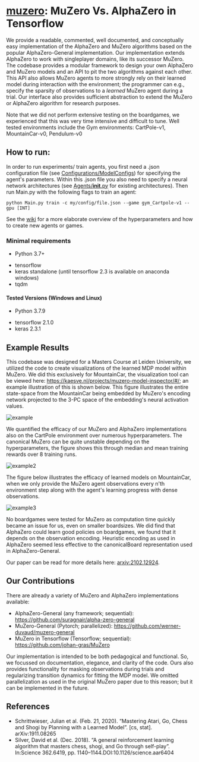 # [muzero](https://github.com/kaesve/muzero): MuZero Vs. AlphaZero in Tensorflow 
We provide a readable, commented, well documented, and conceptually easy implementation of the AlphaZero and MuZero algorithms based on the popular AlphaZero-General implementation. 
Our implementation extends AlphaZero to work with singleplayer domains, like its successor MuZero.
The codebase provides a modular framework to design your own AlphaZero and MuZero models and an API to pit the two algorithms against each other. 
This API also allows MuZero agents to more strongly rely on their learned model during interaction with the environment; the programmer can e.g., specify the sparsity of observations to a *learned* MuZero agent during a trial. 
Our interface also provides sufficient abstraction to extend the MuZero or AlphaZero algorithm for research purposes.

Note that we did not perform extensive testing on the boardgames, we experienced that this was very time intensive and difficult to tune. 
Well tested environments include the Gym environments: CartPole-v1, MountainCar-v0, Pendulum-v0

## How to run:
In order to run experiments/ train agents, you first need a .json configuration file (see [Configurations/ModelConfigs](Configurations/ModelConfigs)) for specifying the agent's parameters.
Within this .json file you also need to specify a neural network architectures (see [Agents/__init__.py](Agents/__init__.py) for existing architectures).
Then run Main.py with the following flags to train an agent:
```shell
python Main.py train -c my/config/file.json --game gym_Cartpole-v1 --gpu [INT]
```
See the [wiki](https://github.com/kaesve/muzero/wiki) for a more elaborate overview of the hyperparameters and how to create new agents or games.

### Minimal requirements
* Python 3.7+
 - tensorflow
 - keras standalone (until tensorflow 2.3 is available on anaconda windows)
 - tqdm

#### Tested Versions (Windows and Linux)
* Python 3.7.9
 - tensorflow 2.1.0
 - keras 2.3.1

## Example Results
This codebase was designed for a Masters Course at Leiden University, we utilized the code to create visualizations of the learned MDP model within MuZero. 
We did this exclusively for MountainCar, the visualization tool can be viewed here: https://kaesve.nl/projects/muzero-model-inspector/#/; an example illustration of this is shown below.
This figure illustrates the entire state-space from the MountainCar being embedded by MuZero's encoding network projected to the 3-PC space of the embedding's neural activation values. 

![example](publish/figures/MC_MDP_l8_illustration.png)

We quantified the efficacy of our MuZero and AlphaZero implementations also on the CartPole environment over numerous hyperparameters. 
The canonical MuZero can be quite unstable depending on the hyperparameters, the figure shows this through median and mean training rewards over 8 training runs.

![example2](publish/figures/CP_NumericalResults.png)

The figure below illustrates the efficacy of learned models on MountainCar, when we only provide the MuZero agent observations every n'th environment step along with the agent's learning progress with dense observations.

![example3](publish/figures/MC_NumericalResultsCombinedUpdated.png)

No boardgames were tested for MuZero as computation time quickly became an issue for us, even on smaller boardsizes.
We did find that AlphaZero could learn good policies on boardgames, we found that it depends on the observation encoding. 
Heuristic encoding as used in AlphaZero seemed less effective to the canonicalBoard representation used in AlphaZero-General.

Our paper can be read for more details here: [arxiv:2102.12924](https://arxiv.org/abs/2102.12924).
 
## Our Contributions
There are already a variety of MuZero and AlphaZero implementations available:

- AlphaZero-General (any framework; sequential): https://github.com/suragnair/alpha-zero-general
- MuZero-General (Pytorch; parallelized): https://github.com/werner-duvaud/muzero-general
- MuZero in Tensorflow (Tensorflow; sequential): https://github.com/johan-gras/MuZero

Our implementation is intended to be both pedagogical and functional. 
So, we focussed on documentation, elegance, and clarity of the code. 
Ours also provides functionality for masking observations during trials and regularizing transition dynamics for fitting the MDP model.
We omitted parallelization as used in the original MuZero paper due to this reason; but it can be implemented in the future.

## References
- Schrittwieser, Julian et al. (Feb. 21, 2020). “Mastering Atari, Go, Chess and Shogi by Planning with a Learned Model”. [cs, stat]. arXiv:1911.08265
- Silver, David et al. (Dec. 2018). “A general reinforcement learning algorithm that masters chess, shogi, and Go through self-play”. In:Science 362.6419, pp. 1140–1144.DOI:10.1126/science.aar6404



